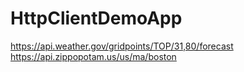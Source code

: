 # HttpClientDemoApp

https://api.weather.gov/gridpoints/TOP/31,80/forecast
https://api.zippopotam.us/us/ma/boston

